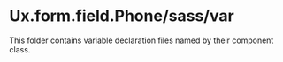# Ux.form.field.Phone/sass/var

This folder contains variable declaration files named by their component class.
